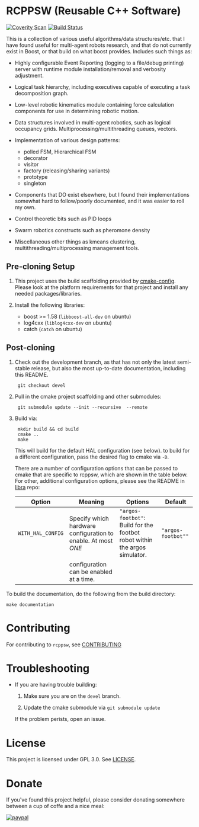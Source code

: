 # RCPPSW (Reusable C++ Software)

[![Coverity Scan](https://scan.coverity.com/projects/15203/badge.svg)](https://scan.coverity.com/projects/15203/badge.svg)
[![Build Status](https://travis-ci.org/swarm-robotics/rcppsw.svg?branch=devel)](https://travis-ci.org/swarm-robotics/rcppsw.svg?branch=devel)

This is a collection of various useful algorithms/data structures/etc. that I
have found useful for multi-agent robots research, and that do not currently
exist in Boost, or that build on what boost provides. Includes such things as:

- Highly configurable Event Reporting (logging to a file/debug printing) server
  with runtime module installation/removal and verbosity adjustment.

- Logical task hierarchy, including executives capable of executing a task
  decomposition graph.

- Low-level robotic kinematics module containing force calculation components
  for use in determining robotic motion.

- Data structures involved in multi-agent robotics, such as logical occupancy
  grids. Multiprocessing/multithreading queues, vectors.

- Implementation of various design patterns:

  - polled FSM, Hierarchical FSM
  - decorator
  - visitor
  - factory (releasing/sharing variants)
  - prototype
  - singleton

- Components that DO exist elsewhere, but I found their implementations somewhat
  hard to follow/poorly documented, and it was easier to roll my own.

 - Control theoretic bits such as PID loops

 - Swarm robotics constructs such as pheromone density

 - Miscellaneous other things as kmeans clustering,
   multithreading/multiprocessing management tools.

## Pre-cloning Setup

1. This project uses the build scaffolding provided by
   [cmake-config](https://github.com/jharwell/cmake-config). Please look at the
   platform requirements for that project and install any needed
   packages/libraries.

2. Install the following libraries:

   - boost >= 1.58 (`libboost-all-dev` on ubuntu)
   - log4cxx (`liblog4cxx-dev` on ubuntu)
   - catch (`catch` on ubuntu)

## Post-cloning

1. Check out the development branch, as that has not only the latest semi-stable
   release, but also the most up-to-date documentation, including this README.

        git checkout devel

2. Pull in the cmake project scaffolding and other submodules:

        git submodule update --init --recursive  --remote

3. Build via:

        mkdir build && cd build
        cmake ..
        make

    This will build for the default HAL configuration (see below). to build for
    a different configuration, pass the desired flag to cmake via `-D`.

    There are a number of configuration options that can be passed to cmake that
    are specific to rcppsw, which are shown in the table below. For other,
    additional configuration options, please see the README in [libra](https://github.com/swarm-robotics/libra) repo:


   | Option            | Meaning                                                       | Options                                                                    | Default            |
   |-------------------|---------------------------------------------------------------|----------------------------------------------------------------------------|--------------------|
   | `WITH_HAL_CONFIG` | Specify which hardware configuration to enable. At most *ONE* | `"argos-footbot"`: Build for the footbot robot within the argos simulator. | `"argos-footbot""` |
   |                   | configuration can be enabled at a time.                       |                                                                            |                    |


To build the documentation, do the following from the build directory:

    make documentation

# Contributing

For contributing to `rcppsw`, see [CONTRIBUTING](docs/CONTRIBUTING.md)

# Troubleshooting

- If you are having trouble building:

  1. Make sure you are on the `devel` branch.

  2. Update the cmake submodule via `git submodule update`

  If the problem perists, open an issue.

# License
This project is licensed under GPL 3.0. See [LICENSE](LICENSE.md).

# Donate
If you've found this project helpful, please consider donating somewhere between
a cup of coffe and a nice meal:

[![paypal](https://www.paypalobjects.com/en_US/i/btn/btn_donateCC_LG.gif)](https://www.paypal.me/jharwell1406)
